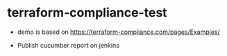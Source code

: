 # terraform-compliance-test 

- demo is based on https://terraform-compliance.com/pages/Examples/

- Publish cucumber report on jenkins
